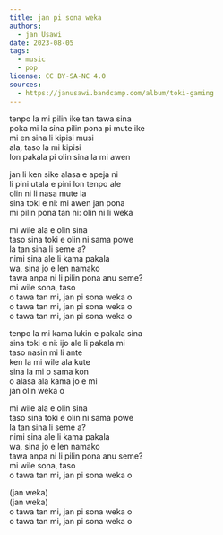 ```yaml
---
title: jan pi sona weka
authors:
  - jan Usawi
date: 2023-08-05
tags:
  - music
  - pop
license: CC BY-SA-NC 4.0
sources:
  - https://janusawi.bandcamp.com/album/toki-gaming
---
```


tenpo la mi pilin ike tan tawa sina   \
poka mi la sina pilin pona pi mute ike   \
mi en sina li kipisi musi  \
ala, taso la mi kipisi  \
lon pakala pi olin sina la mi awen 

jan li ken sike alasa e apeja ni  \
li pini utala e pini lon tenpo ale  \
olin ni li nasa mute la  \
sina toki e ni: mi awen jan pona  \
mi pilin pona tan ni: olin ni li weka

mi wile ala e olin sina    \
taso sina toki e olin ni sama powe  \
la tan sina li seme a?  \
nimi sina ale li kama pakala  \
wa, sina jo e len namako  \
tawa anpa ni li pilin pona anu seme?  \
mi wile sona, taso  \
o tawa tan mi, jan pi sona weka o  \
o tawa tan mi, jan pi sona weka o  \
o tawa tan mi, jan pi sona weka o

tenpo la mi kama lukin e pakala sina   \
sina toki e ni: ijo ale li pakala mi  \
taso nasin mi li ante  \
ken la mi wile ala kute  \
sina la mi o sama kon  \
o alasa ala kama jo e mi  \
jan olin weka o 

mi wile ala e olin sina  \
taso sina toki e olin ni sama powe  \
la tan sina li seme a?  \
nimi sina ale li kama pakala  \
wa, sina jo e len namako  \
tawa anpa ni li pilin pona anu seme?  \
mi wile sona, taso  \
o tawa tan mi, jan pi sona weka o

(jan weka)  \
(jan weka)  \
o tawa tan mi, jan pi sona weka o  \
o tawa tan mi, jan pi sona weka o